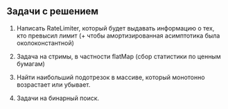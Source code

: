 ## Задачи с решением

1. Написать RateLimiter, который будет выдавать информацию о тех, кто превысил лимит (+ чтобы амортизированная асимптотика была околоконстантной)

2. Задача на стримы, в частности flatMap (сбор статистики по ценным бумагам)

3. Найти наибольший подотрезок в массиве, который монотонно возрастает или убывает.

4. Задачи на бинарный поиск.